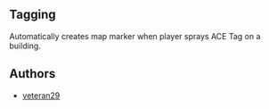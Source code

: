 ## Tagging

Automatically creates map marker when player sprays ACE Tag on a building.

## Authors

- [veteran29](https://github.com/veteran29)
